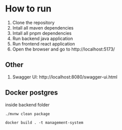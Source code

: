 # How to run

1. Clone the repository
2. Intall all maven dependencies
3. Intall all pnpm dependencies
4. Run backend java application
5. Run frontend react application
6. Open the browser and go to http://localhost:5173/

## Other

1. Swagger UI: http://localhost:8080/swagger-ui.html

## Docker postgres

inside backend folder

`./mvnw clean package`

`docker build . -t management-system`
